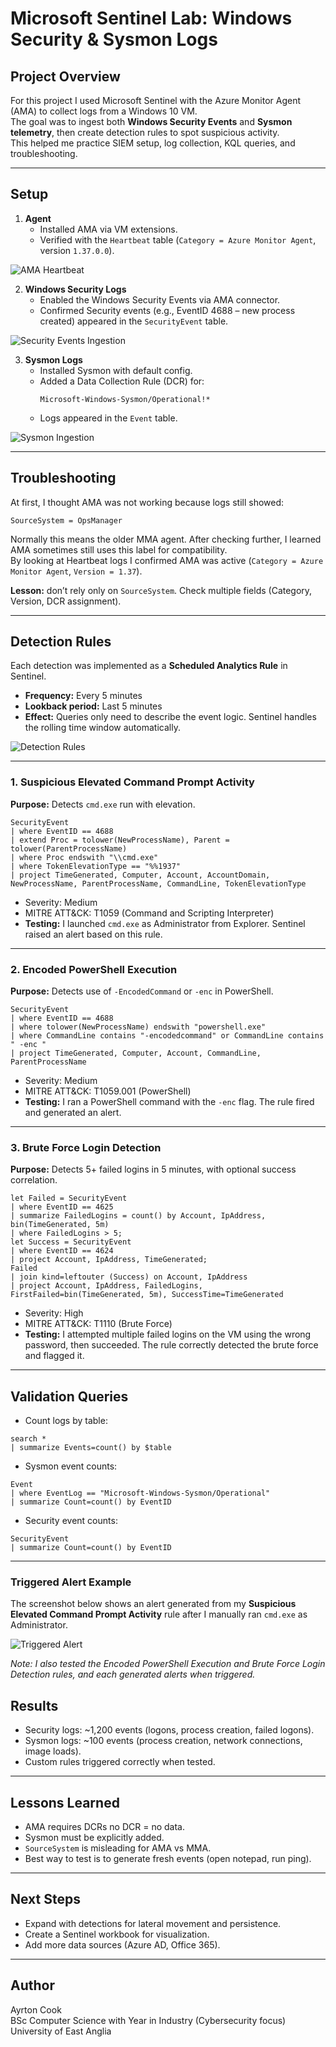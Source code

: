 # Microsoft Sentinel Lab: Windows Security & Sysmon Logs

## Project Overview
For this project I used Microsoft Sentinel with the Azure Monitor Agent (AMA) to collect logs from a Windows 10 VM.  
The goal was to ingest both **Windows Security Events** and **Sysmon telemetry**, then create detection rules to spot suspicious activity.  
This helped me practice SIEM setup, log collection, KQL queries, and troubleshooting.

---

## Setup

1. **Agent**  
   - Installed AMA via VM extensions.  
   - Verified with the `Heartbeat` table (`Category = Azure Monitor Agent`, version `1.37.0.0`).
  
![AMA Heartbeat](images/heartbeat.png)

2. **Windows Security Logs**  
   - Enabled the Windows Security Events via AMA connector.  
   - Confirmed Security events (e.g., EventID 4688 – new process created) appeared in the `SecurityEvent` table.

![Security Events Ingestion](images/securityevent_ingestion.png)

3. **Sysmon Logs**  
   - Installed Sysmon with default config.  
   - Added a Data Collection Rule (DCR) for:  
     ```
     Microsoft-Windows-Sysmon/Operational!*
     ```
   - Logs appeared in the `Event` table.
   
![Sysmon Ingestion](images/sysmondcr.png)

---

## Troubleshooting

At first, I thought AMA was not working because logs still showed:

```
SourceSystem = OpsManager
```

Normally this means the older MMA agent. After checking further, I learned AMA sometimes still uses this label for compatibility.  
By looking at Heartbeat logs I confirmed AMA was active (`Category = Azure Monitor Agent`, `Version = 1.37`).  

**Lesson:** don’t rely only on `SourceSystem`. Check multiple fields (Category, Version, DCR assignment).

---

## Detection Rules

Each detection was implemented as a **Scheduled Analytics Rule** in Sentinel.  
- **Frequency:** Every 5 minutes  
- **Lookback period:** Last 5 minutes  
- **Effect:** Queries only need to describe the event logic. Sentinel handles the rolling time window automatically.  

![Detection Rules](images/detection_rules.png)

---

### 1. Suspicious Elevated Command Prompt Activity
**Purpose:** Detects `cmd.exe` run with elevation.  

```kql
SecurityEvent
| where EventID == 4688
| extend Proc = tolower(NewProcessName), Parent = tolower(ParentProcessName)
| where Proc endswith "\\cmd.exe"
| where TokenElevationType == "%%1937"   
| project TimeGenerated, Computer, Account, AccountDomain, NewProcessName, ParentProcessName, CommandLine, TokenElevationType
```

- Severity: Medium  
- MITRE ATT&CK: T1059 (Command and Scripting Interpreter)  
- **Testing:** I launched `cmd.exe` as Administrator from Explorer. Sentinel raised an alert based on this rule.

---

### 2. Encoded PowerShell Execution
**Purpose:** Detects use of `-EncodedCommand` or `-enc` in PowerShell.  

```kql
SecurityEvent
| where EventID == 4688
| where tolower(NewProcessName) endswith "powershell.exe"
| where CommandLine contains "-encodedcommand" or CommandLine contains " -enc "
| project TimeGenerated, Computer, Account, CommandLine, ParentProcessName
```

- Severity: Medium  
- MITRE ATT&CK: T1059.001 (PowerShell)  
- **Testing:** I ran a PowerShell command with the `-enc` flag. The rule fired and generated an alert.

---

### 3. Brute Force Login Detection
**Purpose:** Detects 5+ failed logins in 5 minutes, with optional success correlation.  

```kql
let Failed = SecurityEvent
| where EventID == 4625
| summarize FailedLogins = count() by Account, IpAddress, bin(TimeGenerated, 5m)
| where FailedLogins > 5;
let Success = SecurityEvent
| where EventID == 4624
| project Account, IpAddress, TimeGenerated;
Failed
| join kind=leftouter (Success) on Account, IpAddress
| project Account, IpAddress, FailedLogins, FirstFailed=bin(TimeGenerated, 5m), SuccessTime=TimeGenerated
```

- Severity: High  
- MITRE ATT&CK: T1110 (Brute Force)  
- **Testing:** I attempted multiple failed logins on the VM using the wrong password, then succeeded. The rule correctly detected the brute force and flagged it.

---

## Validation Queries

- Count logs by table:
```kql
search *
| summarize Events=count() by $table
```

- Sysmon event counts:
```kql
Event
| where EventLog == "Microsoft-Windows-Sysmon/Operational"
| summarize Count=count() by EventID
```

- Security event counts:
```kql
SecurityEvent
| summarize Count=count() by EventID
```

---
### Triggered Alert Example
The screenshot below shows an alert generated from my **Suspicious Elevated Command Prompt Activity** rule after I manually ran `cmd.exe` as Administrator.

![Triggered Alert](images/alert_trigger.png)

*Note: I also tested the Encoded PowerShell Execution and Brute Force Login Detection rules, and each generated alerts when triggered.*

## Results
- Security logs: ~1,200 events (logons, process creation, failed logons).  
- Sysmon logs: ~100 events (process creation, network connections, image loads).  
- Custom rules triggered correctly when tested.  

---

## Lessons Learned
- AMA requires DCRs no DCR = no data.  
- Sysmon must be explicitly added.  
- `SourceSystem` is misleading for AMA vs MMA.  
- Best way to test is to generate fresh events (open notepad, run ping).  

---

## Next Steps
- Expand with detections for lateral movement and persistence.  
- Create a Sentinel workbook for visualization.  
- Add more data sources (Azure AD, Office 365).  

---

## Author
Ayrton Cook  
BSc Computer Science with Year in Industry (Cybersecurity focus)  
University of East Anglia  
